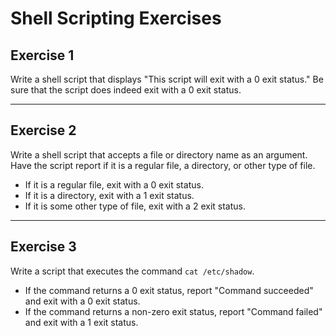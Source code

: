 # Shell Scripting Exercises

## Exercise 1
Write a shell script that displays "This script will exit with a 0 exit status." Be sure that the script does indeed exit with a 0 exit status.

---

## Exercise 2
Write a shell script that accepts a file or directory name as an argument. Have the script report if it is a regular file, a directory, or other type of file. 
- If it is a regular file, exit with a 0 exit status.
- If it is a directory, exit with a 1 exit status.
- If it is some other type of file, exit with a 2 exit status.

---

## Exercise 3
Write a script that executes the command `cat /etc/shadow`. 
- If the command returns a 0 exit status, report "Command succeeded" and exit with a 0 exit status.
- If the command returns a non-zero exit status, report "Command failed" and exit with a 1 exit status.
